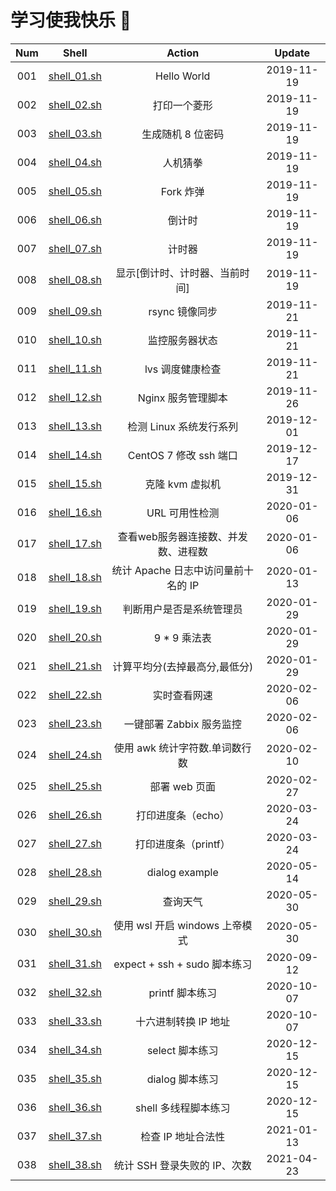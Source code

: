 # 学习使我快乐 🤪


| Num  |            Shell             |               Action                |   Update   |
| :--: | :--------------------------: | :---------------------------------: | :--------: |
| 001  | [shell_01.sh](./shell_01.sh) |             Hello World             | 2019-11-19 |
| 002  | [shell_02.sh](./shell_02.sh) |            打印一个菱形             | 2019-11-19 |
| 003  | [shell_03.sh](./shell_03.sh) |          生成随机 8 位密码          | 2019-11-19 |
| 004  | [shell_04.sh](./shell_04.sh) |              人机猜拳               | 2019-11-19 |
| 005  | [shell_05.sh](./shell_05.sh) |              Fork 炸弹              | 2019-11-19 |
| 006  | [shell_06.sh](./shell_06.sh) |               倒计时                | 2019-11-19 |
| 007  | [shell_07.sh](./shell_07.sh) |               计时器                | 2019-11-19 |
| 008  | [shell_08.sh](./shell_08.sh) |   显示[倒计时、计时器、当前时间]    | 2019-11-19 |
| 009  | [shell_09.sh](./shell_09.sh) |           rsync 镜像同步            | 2019-11-21 |
| 010  | [shell_10.sh](./shell_10.sh) |           监控服务器状态            | 2019-11-21 |
| 011  | [shell_11.sh](./shell_11.sh) |          lvs 调度健康检查           | 2019-11-21 |
| 012  | [shell_12.sh](./shell_12.sh) |         Nginx 服务管理脚本          | 2019-11-26 |
| 013  | [shell_13.sh](./shell_13.sh) |       检测 Linux 系统发行系列       | 2019-12-01 |
| 014  | [shell_14.sh](./shell_14.sh) |       CentOS 7 修改 ssh 端口        | 2019-12-17 |
| 015  | [shell_15.sh](./shell_15.sh) |           克隆 kvm 虚拟机           | 2019-12-31 |
| 016  | [shell_16.sh](./shell_16.sh) |           URL 可用性检测            | 2020-01-06 |
| 017  | [shell_17.sh](./shell_17.sh) | 查看web服务器连接数、并发数、进程数 | 2020-01-06 |
| 018  | [shell_18.sh](./shell_18.sh) | 统计 Apache 日志中访问量前十名的 IP | 2020-01-13 |
| 019  | [shell_19.sh](./shell_19.sh) |      判断用户是否是系统管理员       | 2020-01-29 |
| 020  | [shell_20.sh](./shell_20.sh) |            9 * 9 乘法表             | 2020-01-29 |
| 021  | [shell_21.sh](./shell_21.sh) |    计算平均分(去掉最高分,最低分)    | 2020-01-29 |
| 022  | [shell_22.sh](./shell_22.sh) |            实时查看网速             | 2020-02-06 |
| 023  | [shell_23.sh](./shell_23.sh) |      一键部署 Zabbix 服务监控       | 2020-02-06 |
| 024  | [shell_24.sh](./shell_24.sh) |   使用 awk 统计字符数.单词数行数    | 2020-02-10 |
| 025  | [shell_25.sh](./shell_25.sh) |            部署 web 页面            | 2020-02-27 |
| 026  | [shell_26.sh](./shell_26.sh) |         打印进度条（echo）          | 2020-03-24 |
| 027  | [shell_27.sh](./shell_27.sh) |        打印进度条（printf）         | 2020-03-24 |
| 028  | [shell_28.sh](./shell_28.sh) |           dialog example            | 2020-05-14 |
| 029  | [shell_29.sh](./shell_29.sh) |              查询天气               | 2020-05-30 |
| 030  | [shell_30.sh](./shell_30.sh) |   使用 wsl 开启 windows 上帝模式    | 2020-05-30 |
| 031  | [shell_31.sh](./shell_31.sh) |    expect + ssh + sudo 脚本练习     | 2020-09-12 |
| 032  | [shell_32.sh](./shell_32.sh) |           printf 脚本练习           | 2020-10-07 |
| 033  | [shell_33.sh](./shell_33.sh) |        十六进制转换 IP 地址         | 2020-10-07 |
| 034  | [shell_34.sh](./shell_34.sh) |           select 脚本练习           | 2020-12-15 |
| 035  | [shell_35.sh](./shell_35.sh) |           dialog 脚本练习           | 2020-12-15 |
| 036  | [shell_36.sh](./shell_36.sh) |        shell 多线程脚本练习         | 2020-12-15 |
| 037  | [shell_37.sh](./shell_37.sh) |         检查 IP 地址合法性          | 2021-01-13 |
| 038  | [shell_38.sh](./shell_38.sh) |    统计 SSH 登录失败的 IP、次数     | 2021-04-23 |


